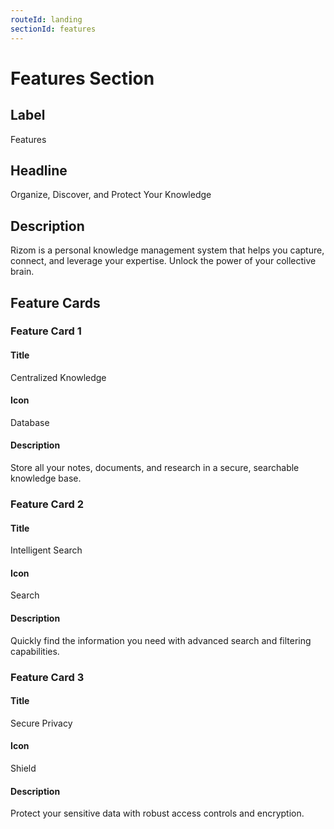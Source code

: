 ```yaml
---
routeId: landing
sectionId: features
---
```

# Features Section

## Label
Features

## Headline
Organize, Discover, and Protect Your Knowledge

## Description
Rizom is a personal knowledge management system that helps you capture, connect, and leverage your expertise. Unlock the power of your collective brain.

## Feature Cards

### Feature Card 1

#### Title
Centralized Knowledge

#### Icon
Database

#### Description
Store all your notes, documents, and research in a secure, searchable knowledge base.

### Feature Card 2

#### Title
Intelligent Search

#### Icon
Search

#### Description
Quickly find the information you need with advanced search and filtering capabilities.

### Feature Card 3

#### Title
Secure Privacy

#### Icon
Shield

#### Description
Protect your sensitive data with robust access controls and encryption.
